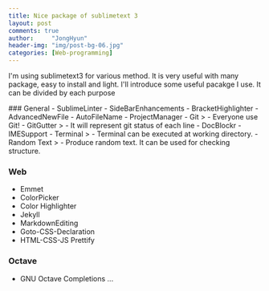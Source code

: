 ```yaml
---
title: Nice package of sublimetext 3
layout: post
comments: true
author:     "JongHyun"
header-img: "img/post-bg-06.jpg"
categories: [Web-programming]
---
```

<p>
	I'm using sublimetext3 for various method. It is very useful with many package, easy to install and light. I'll introduce some useful pacakge I use. It can be divided by each purpose  
</p>
### General
- SublimeLinter
- SideBarEnhancements
- BracketHighlighter
- AdvancedNewFile
- AutoFileName
- ProjectManager
- Git
    > - Everyone use Git!
- GitGutter
    > - It will represent git status of each line   
- DocBlockr
- IMESupport
- Terminal 
	> - Terminal can be executed at working directory.
- Random Text
	> - Produce random text. It can be used for checking structure.

### Web
- Emmet
- ColorPicker
- Color Highlighter
- Jekyll
- MarkdownEditing
- Goto-CSS-Declaration
- HTML-CSS-JS Prettify

### Octave
- GNU Octave Completions
...